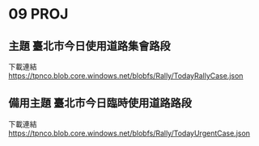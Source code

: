 # 09 PROJ
## 主題 臺北市今日使用道路集會路段
下載連結 https://tpnco.blob.core.windows.net/blobfs/Rally/TodayRallyCase.json
## 備用主題 臺北市今日臨時使用道路路段
下載連結 https://tpnco.blob.core.windows.net/blobfs/Rally/TodayUrgentCase.json